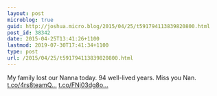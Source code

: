 ```yaml
---
layout: post
microblog: true
guid: http://joshua.micro.blog/2015/04/25/t591794113839820800.html
post_id: 38342
date: 2015-04-25T13:41:26+1100
lastmod: 2019-07-30T17:41:34+1100
type: post
url: /2015/04/25/t591794113839820800.html
---
```

My family lost our Nanna today. 94 well-lived years. Miss you Nan. [t.co/4rs8teamQ...](http://t.co/4rs8teamQc) [t.co/FNj03dg8o...](http://t.co/FNj03dg8of)
